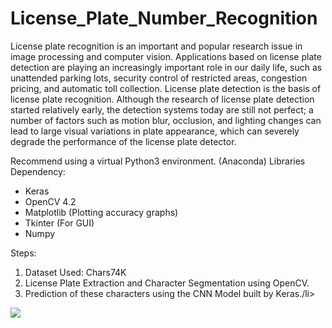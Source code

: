 # License_Plate_Number_Recognition

License plate recognition is an important and popular research issue in image processing and computer vision. Applications based on license plate detection are playing an increasingly important role in our daily life, such as unattended parking lots, security control of restricted areas, congestion pricing, and automatic toll collection. License plate detection is the basis of license plate recognition. Although the research of license plate detection started relatively early, the detection systems today are still not perfect; a number of factors such as motion blur, occlusion, and lighting changes can lead to large visual variations in plate appearance, which can severely degrade the performance of the license plate detector.

Recommend using a virtual Python3 environment. (Anaconda)
Libraries Dependency:
<ul>
  <li>Keras</li>
  <li>OpenCV 4.2</li>
  <li>Matplotlib (Plotting accuracy graphs)</li>
  <li>Tkinter (For GUI)</li>
  <li>Numpy</li>  
</ul>

Steps:
<ol>
  <li>Dataset Used: Chars74K</li>
  <li>License Plate Extraction and Character Segmentation using OpenCV.</li>
  <li>Prediction of these characters using the CNN Model built by Keras./li>  
</ol>

<img src="https://ibb.co/bbTHFWs">
